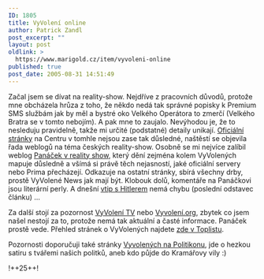 ```yaml
---
ID: 1805
title: VyVolení online
author: Patrick Zandl
post_excerpt: ""
layout: post
oldlink: >
  https://www.marigold.cz/item/vyvoleni-online
published: true
post_date: 2005-08-31 14:51:49
---
```

<p>Začal jsem se dívat na reality-show. Nejdříve z pracovních důvodů, protože mne obcházela hrůza z toho, že někdo nedá tak správné popisky k Premium SMS službám jak by měl a bystré oko Velkého Operátora to zmerčí (Velkého Bratra se v tomto nebojím). A pak mne to zaujalo. Nevýhodou je, že to nesleduju pravidelně, takže mi určité (podstatné) detaily  unikají. <a href="http://vyvoleni.centrum.cz">Oficiální stránky</a> na Centru v tomhle nejsou zase tak důsledné, naštěstí se objevila řada weblogů na téma českých reality-show. Osobně se mi nejvíce zalíbil weblog <a href="http://reality-show.panacek.com/">Panáček v reality show</a>, který dění zejména kolem VyVolených mapuje důsledně a všímá si právě těch nejasností, jaké oficiální servery nebo Prima přecházejí. Odkazuje na ostatní stránky, sbírá všechny drby, prostě VyVolené News jak mají být. Klobouk dolů, komentáře na Panáčkovi jsou literární perly. A dnešní <a href="http://reality-show.panacek.com/vyvoleni/393-vyvoleni-zuctovali-s-reginou.html">vtip s Hitlerem</a> nemá chybu (poslední odstavec článku) ... </p>

<p>Za další stojí za pozornost <a href="http://www.vyvoleni-tv.cz/">VyVolení TV</a> nebo <a href="http://www.vyvoleni.org/">Vyvolení.org</a>, zbytek co jsem našel nestojí za to, protože nemá tak aktuální a časté informace. Panáček prostě vede. Přehled stránek o VyVolených najdete <a href="http://www.toplist.cz/cgi-bin/toplist.asp?search=VyVolen%ED&amp;a=s">zde v Toplistu</a>.</p>

<p>Pozornosti doporučuji také stránky <a href="http://vyvoleni.politikon.info/">Vyvolených na Politikonu</a>, jde o hezkou satiru s tvářemi našich politků, aneb kdo půjde do Kramářovy vily :)
</p>

<p>!++25++!
</p>
